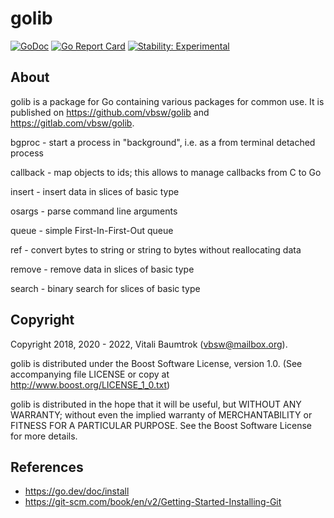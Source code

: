 # golib

[![GoDoc](https://godoc.org/github.com/vbsw/golib?status.svg)](https://godoc.org/github.com/vbsw/golib) [![Go Report Card](https://goreportcard.com/badge/github.com/vbsw/golib)](https://goreportcard.com/report/github.com/vbsw/golib) [![Stability: Experimental](https://masterminds.github.io/stability/experimental.svg)](https://masterminds.github.io/stability/experimental.html)

## About
golib is a package for Go containing various packages for common use. It is published on <https://github.com/vbsw/golib> and <https://gitlab.com/vbsw/golib>.

bgproc - start a process in "background", i.e. as a from terminal detached process

callback - map objects to ids; this allows to manage callbacks from C to Go

insert - insert data in slices of basic type

osargs - parse command line arguments

queue - simple First-In-First-Out queue

ref - convert bytes to string or string to bytes without reallocating data

remove - remove data in slices of basic type

search - binary search for slices of basic type

## Copyright
Copyright 2018, 2020 - 2022, Vitali Baumtrok (vbsw@mailbox.org).

golib is distributed under the Boost Software License, version 1.0. (See accompanying file LICENSE or copy at http://www.boost.org/LICENSE_1_0.txt)

golib is distributed in the hope that it will be useful, but WITHOUT ANY WARRANTY; without even the implied warranty of MERCHANTABILITY or FITNESS FOR A PARTICULAR PURPOSE. See the Boost Software License for more details.

## References
- https://go.dev/doc/install
- https://git-scm.com/book/en/v2/Getting-Started-Installing-Git
